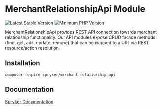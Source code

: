 # MerchantRelationshipApi Module
[![Latest Stable Version](https://poser.pugx.org/spryker/merchant-relationship-api/v/stable.svg)](https://packagist.org/packages/spryker/merchant-relationship-api)
[![Minimum PHP Version](https://img.shields.io/badge/php-%3E%3D%208.1-8892BF.svg)](https://php.net/)

MerchantRelationshipApi provides REST API connection towards merchant relationship functionality. Our API modules expose CRUD facade methods (find, get, add, update, remove) that can be mapped to a URL via REST resource/action resolution.

## Installation

```
composer require spryker/merchant-relationship-api
```

## Documentation

[Spryker Documentation](https://docs.spryker.com)
